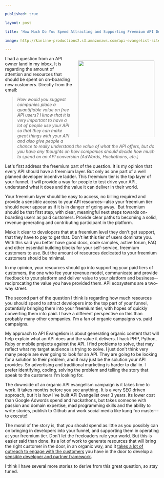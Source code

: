 ---
published: true
layout: post
title: 'How Much Do You Spend Attracting and Supporting Freemium API Developers?'
image: http://kinlane-productions2.s3.amazonaws.com/api-evangelist-site/blog/freemium-customers.jpg
---

<p><img style="padding: 15px;" src="https://s3.amazonaws.com/kinlane-productions2/bw-icons/freemium-customers.jpg" alt="" width="250" align="right" />
<p>I had a question from an API owner land in my inbox.  It is regarding the amount of attention and resources that should be spent on on-boarding new customers.  Directly from the email:
<blockquote><em>How would you suggest companies place a quantifiable value on free API users?  I know that it is very important to have a lot of people use your API so that they can make great things with your API and also give people a chance to really understand the value of what the API offers, but do you have any thoughts on how companies should decide how much to spend on an API conversion (AdWords, Hackathons, etc.)</em></blockquote>
<p>Let's first address the freemium part of the question.  It is my opinion that every API should have a freemium layer.  But only as one part of a well planned developer incentive ladder.  This freemium tier is the top layer of your funnel.  It will provide a way for people to test drive your API, understand what it does and the value it can deliver in their world.
<p>Your freemium layer should be easy to access, no billing required and provide a sensible access to your API resources--also your freemium tier should never appear as if it is in danger of going away. &nbsp;But freemium should be that first step, with clear, meaningful next steps towards on-boarding users as paid customers.  Provide clear paths to becoming a solid, revenue generating and contributing participant in the platform.
<p>Make it clear to developers that at a freemium level they don't get support, that they have to pay to get that.  Don't let this tier of users dominate you.  With this said you better have good docs, code samples, active forum, FAQ and other essential building blocks for your self-service, freemium customers to use.  But the amount of resources dedicated to your freemium customers should be minimal.
<p>In my opinion, your resources should go into supporting your paid tiers of customers, the one who fee your revenue model, communicate and provide feedback to your platform and deliver value to your platform and business--reciprocating the value you have provided them.  API ecosystems are a two-way street.
<p>The second part of the question I think is regarding how much resources you should spend to attract developers into the top part of your funnel, potentially bringing them into your freemium tier, with hopes of quickly converting them into paid.  I have a different perspective on this than probably many other companies.  I'm a fan of organic campaigns vs. paid campaigns.
<p>My approach to API Evangelism is about generating organic content that will help explain what an API does and the value it delivers.  I hack PHP, Python, Ruby or mobile projects against the API. I find problems to solve, that may reflect what my target audience is trying to solve.  I just don't think very many people are ever going to look for an API. They are going to be looking for a solution to their problem, and it may just be the solution your API provides.  So advertising and traditional marketing is harder to dial in.  I prefer identifying, coding, solving the problem and telling the story that speak to the customers I'm looking for.
<p>The downside of an organic API evangelism campaign is it takes time to work.  It takes months before you see anything. It is a very SEO driven approach, but it is how I've built API Evangelist over 3 years.  Its lower cost than Google Adwords spend and hackathons, but takes someone with passion and domain expertise, mad programming skills and the ability to write stories, publish to Github and work social media like kung foo master--to execute!
<p>The moral of the story is, that you should spend as little as you possibly can on bringing in developers into your funnel, and supporting them in operating at your freemium tier.  Don't let the freeloaders rule your world.  But this is easier said than done.  Its a lot of work to generate resources that will bring the right customer in the door, in an organic way, and it <a href="/2012/09/18/simple-api-developer-tracking-framework/">takes a lot of outreach to engage with the customers</a> you have in the door to develop a <a href="http://apievangelist.com/2012/01/31/four-potential-levels-of-an-api-business-ecosystem/">sensible developer and partner framework</a>.
<p>I think I have several more stories to derive from this great question, so stay tuned.

